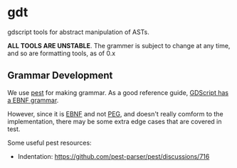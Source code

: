 # gdt
gdscript tools for abstract manipulation of ASTs.

**ALL TOOLS ARE UNSTABLE**. The grammer is subject to change at any time, and so are formatting tools, as of 0.x

## Grammar Development

We use [pest](https://pest.rs) for making grammar. As a good reference guide, [GDScript has a EBNF grammar](https://docs.godotengine.org/en/latest/contributing/development/file_formats/gdscript_grammar.html).

However, since it is [EBNF](https://en.wikipedia.org/wiki/Extended_Backus%E2%80%93Naur_form) and not [PEG](https://en.wikipedia.org/wiki/Parsing_expression_grammar?scrlybrkr=7b5d6ae7), and doesn't really comform to the implementation, there may be some extra edge cases that are covered in test.

Some useful pest resources:
- Indentation: https://github.com/pest-parser/pest/discussions/716
